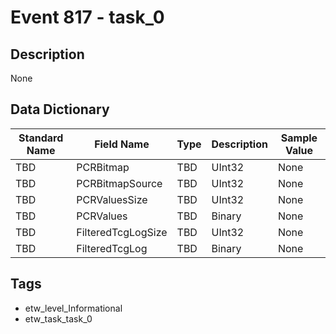 # Event 817 - task_0

## Description
None

## Data Dictionary
|Standard Name|Field Name|Type|Description|Sample Value|
|---|---|---|---|---|
|TBD|PCRBitmap|TBD|UInt32|None|None|
|TBD|PCRBitmapSource|TBD|UInt32|None|None|
|TBD|PCRValuesSize|TBD|UInt32|None|None|
|TBD|PCRValues|TBD|Binary|None|None|
|TBD|FilteredTcgLogSize|TBD|UInt32|None|None|
|TBD|FilteredTcgLog|TBD|Binary|None|None|

## Tags
* etw_level_Informational
* etw_task_task_0